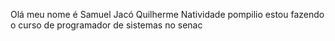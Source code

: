 Olá meu nome é Samuel Jacó Quilherme Natividade pompilio
estou fazendo o curso de programador de sistemas no senac

